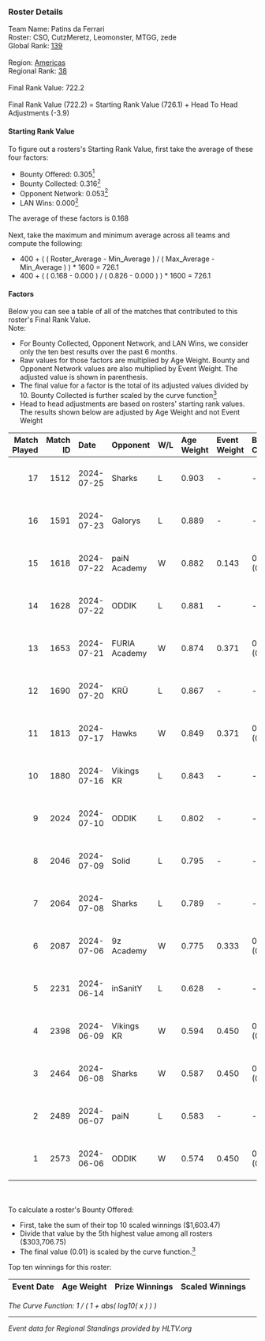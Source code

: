### Roster Details<br />
Team Name: Patins da Ferrari<br />
Roster: CSO, CutzMeretz, Leomonster, MTGG, zede<br />
Global Rank: [139](../../standings_global_2024_09_08.md)<br />
<br />
Region: [Americas]( ../../standings_americas_2024_09_08.md)<br />
Regional Rank: [38]( ../../standings_americas_2024_09_08.md)<br />
<br />
Final Rank Value:  722.2<br />
<br />
Final Rank Value (722.2) = Starting Rank Value (726.1) + Head To Head Adjustments (-3.9)<br />

#### Starting Rank Value<br />
To figure out a rosters's Starting Rank Value, first take the average of these four factors:<br />
- Bounty Offered: 0.305[<sup>1</sup>](#table2)
- Bounty Collected: 0.316[<sup>2</sup>](#table1)
- Opponent Network: 0.053[<sup>2</sup>](#table1)
- LAN Wins: 0.000[<sup>2</sup>](#table1)

The average of these factors is 0.168<br />
<br />
Next, take the maximum and minimum average across all teams and compute the following:<br />
- 400 + ( ( Roster_Average - Min_Average ) / ( Max_Average - Min_Average ) ) * 1600 = 726.1
- 400 + ( ( 0.168 - 0.000 ) / ( 0.826 - 0.000 ) ) * 1600 = 726.1


#### Factors<br />
Below you can see a table of all of the matches that contributed to this roster's Final Rank Value.<br />
Note:<br />

- For Bounty Collected, Opponent Network, and LAN Wins, we consider only the ten best results over the past 6 months.
- Raw values for those factors are multiplied by Age Weight. Bounty and Opponent Network values are also multiplied by Event Weight. The adjusted value is shown in parenthesis.
- The final value for a factor is the total of its adjusted values divided by 10. Bounty Collected is further scaled by the curve function[<sup>3</sup>](#curveFunction)
- Head to head adjustments are based on rosters' starting rank values. The results shown below are adjusted by Age Weight and not Event Weight
<span id="table1"></span><br />


| Match Played | Match ID | Date       | Opponent      | W/L | Age Weight | Event Weight | Bounty Collected | Opponent Network | LAN Wins  | H2H Adj. | Roster                                  |
| -: | -: | :- | :- | :- | :- | :- | :- | :- | :- | -: | :- |
|           17 |     1512 | 2024-07-25 | Sharks        | L   | 0.903      | -            | -                | -                | -         |    -5.41 | CSO, CutzMeretz, Leomonster, MTGG, zede |
|           16 |     1591 | 2024-07-23 | Galorys       | L   | 0.889      | -            | -                | -                | -         |   -12.47 | CSO, CutzMeretz, Leomonster, MTGG, zede |
|           15 |     1618 | 2024-07-22 | paiN Academy  | W   | 0.882      | 0.143        | 0.000 (0.000)    | 0.000 (0.000)    | 0 (0.000) |     3.45 | CSO, CutzMeretz, Leomonster, MTGG, zede |
|           14 |     1628 | 2024-07-22 | ODDIK         | L   | 0.881      | -            | -                | -                | -         |    -3.99 | CSO, CutzMeretz, Leomonster, MTGG, zede |
|           13 |     1653 | 2024-07-21 | FURIA Academy | W   | 0.874      | 0.371        | 0.000 (0.000)    | 0.079 (0.026)    | 0 (0.000) |     6.58 | CSO, CutzMeretz, Leomonster, MTGG, zede |
|           12 |     1690 | 2024-07-20 | KRÜ           | L   | 0.867      | -            | -                | -                | -         |   -10.69 | CSO, CutzMeretz, Leomonster, MTGG, zede |
|           11 |     1813 | 2024-07-17 | Hawks         | W   | 0.849      | 0.371        | 0.008 (0.003)    | 0.038 (0.012)    | 0 (0.000) |    10.91 | CSO, CutzMeretz, Leomonster, MTGG, zede |
|           10 |     1880 | 2024-07-16 | Vikings KR    | L   | 0.843      | -            | -                | -                | -         |   -12.08 | CSO, CutzMeretz, Leomonster, MTGG, zede |
|            9 |     2024 | 2024-07-10 | ODDIK         | L   | 0.802      | -            | -                | -                | -         |    -3.97 | bsd, CSO, CutzMeretz, Leomonster, zede  |
|            8 |     2046 | 2024-07-09 | Solid         | L   | 0.795      | -            | -                | -                | -         |   -10.37 | bsd, CSO, CutzMeretz, Leomonster, zede  |
|            7 |     2064 | 2024-07-08 | Sharks        | L   | 0.789      | -            | -                | -                | -         |    -4.93 | bsd, CSO, CutzMeretz, Leomonster, zede  |
|            6 |     2087 | 2024-07-06 | 9z Academy    | W   | 0.775      | 0.333        | 0.000 (0.000)    | 0.058 (0.015)    | 0 (0.000) |     4.56 | bsd, CSO, CutzMeretz, Leomonster, zede  |
|            5 |     2231 | 2024-06-14 | inSanitY      | L   | 0.628      | -            | -                | -                | -         |    -5.88 | CutzMeretz, desh, Leomonster, roz, zede |
|            4 |     2398 | 2024-06-09 | Vikings KR    | W   | 0.594      | 0.450        | 0.006 (0.002)    | 0.439 (0.117)    | 0 (0.000) |     9.40 | CutzMeretz, desh, Leomonster, roz, zede |
|            3 |     2464 | 2024-06-08 | Sharks        | W   | 0.587      | 0.450        | 0.056 (0.015)    | 0.537 (0.142)    | 0 (0.000) |    15.73 | CutzMeretz, desh, Leomonster, roz, zede |
|            2 |     2489 | 2024-06-07 | paiN          | L   | 0.583      | -            | -                | -                | -         |    -0.18 | CutzMeretz, desh, Leomonster, roz, zede |
|            1 |     2573 | 2024-06-06 | ODDIK         | W   | 0.574      | 0.450        | 0.190 (0.049)    | 0.839 (0.217)    | 0 (0.000) |    15.43 | CutzMeretz, desh, Leomonster, roz, zede |

<br />
<span id="table2"></span><br />
To calculate a roster's Bounty Offered:<br />

- First, take the sum of their top 10 scaled winnings ($1,603.47)
- Divide that value by the 5th highest value among all rosters ($303,706.75)
- The final value (0.01) is scaled by the curve function.[<sup>3</sup>](#curveFunction)

Top ten winnings for this roster:<br />

| Event Date | Age Weight | Prize Winnings | Scaled Winnings |
| :- | -: | :- | :- |


<span id="curveFunction"></span>_The Curve Function: 1 / ( 1 + abs( log10( x ) ) )_<br />

---
_Event data for Regional Standings provided by HLTV.org_<br />
